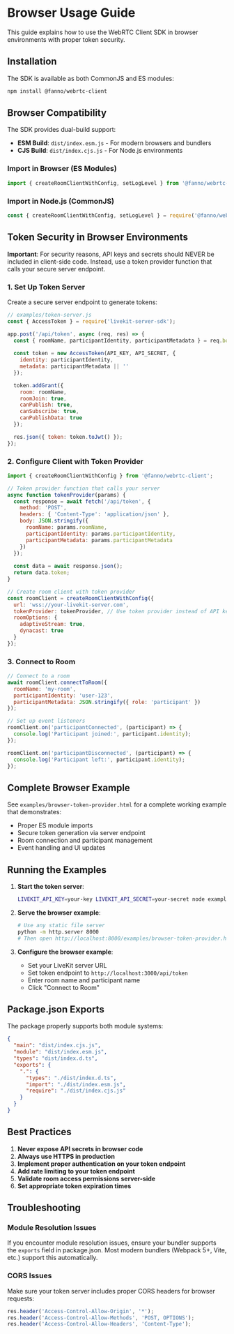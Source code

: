 # Browser Usage Guide

This guide explains how to use the WebRTC Client SDK in browser environments with proper token security.

## Installation

The SDK is available as both CommonJS and ES modules:

```bash
npm install @fanno/webrtc-client
```

## Browser Compatibility

The SDK provides dual-build support:

- **ESM Build**: `dist/index.esm.js` - For modern browsers and bundlers
- **CJS Build**: `dist/index.cjs.js` - For Node.js environments

### Import in Browser (ES Modules)

```javascript
import { createRoomClientWithConfig, setLogLevel } from '@fanno/webrtc-client';
```

### Import in Node.js (CommonJS)

```javascript
const { createRoomClientWithConfig, setLogLevel } = require('@fanno/webrtc-client');
```

## Token Security in Browser Environments

**Important**: For security reasons, API keys and secrets should NEVER be included in client-side code. Instead, use a token provider function that calls your secure server endpoint.

### 1. Set Up Token Server

Create a secure server endpoint to generate tokens:

```javascript
// examples/token-server.js
const { AccessToken } = require('livekit-server-sdk');

app.post('/api/token', async (req, res) => {
  const { roomName, participantIdentity, participantMetadata } = req.body;
  
  const token = new AccessToken(API_KEY, API_SECRET, {
    identity: participantIdentity,
    metadata: participantMetadata || ''
  });

  token.addGrant({
    room: roomName,
    roomJoin: true,
    canPublish: true,
    canSubscribe: true,
    canPublishData: true
  });

  res.json({ token: token.toJwt() });
});
```

### 2. Configure Client with Token Provider

```javascript
import { createRoomClientWithConfig } from '@fanno/webrtc-client';

// Token provider function that calls your server
async function tokenProvider(params) {
  const response = await fetch('/api/token', {
    method: 'POST',
    headers: { 'Content-Type': 'application/json' },
    body: JSON.stringify({
      roomName: params.roomName,
      participantIdentity: params.participantIdentity,
      participantMetadata: params.participantMetadata
    })
  });
  
  const data = await response.json();
  return data.token;
}

// Create room client with token provider
const roomClient = createRoomClientWithConfig({
  url: 'wss://your-livekit-server.com',
  tokenProvider: tokenProvider, // Use token provider instead of API keys
  roomOptions: {
    adaptiveStream: true,
    dynacast: true
  }
});
```

### 3. Connect to Room

```javascript
// Connect to a room
await roomClient.connectToRoom({
  roomName: 'my-room',
  participantIdentity: 'user-123',
  participantMetadata: JSON.stringify({ role: 'participant' })
});

// Set up event listeners
roomClient.on('participantConnected', (participant) => {
  console.log('Participant joined:', participant.identity);
});

roomClient.on('participantDisconnected', (participant) => {
  console.log('Participant left:', participant.identity);
});
```

## Complete Browser Example

See `examples/browser-token-provider.html` for a complete working example that demonstrates:

- Proper ES module imports
- Secure token generation via server endpoint
- Room connection and participant management
- Event handling and UI updates

## Running the Examples

1. **Start the token server**:
   ```bash
   LIVEKIT_API_KEY=your-key LIVEKIT_API_SECRET=your-secret node examples/token-server.js
   ```

2. **Serve the browser example**:
   ```bash
   # Use any static file server
   python -m http.server 8000
   # Then open http://localhost:8000/examples/browser-token-provider.html
   ```

3. **Configure the browser example**:
   - Set your LiveKit server URL
   - Set token endpoint to `http://localhost:3000/api/token`
   - Enter room name and participant name
   - Click "Connect to Room"

## Package.json Exports

The package properly supports both module systems:

```json
{
  "main": "dist/index.cjs.js",
  "module": "dist/index.esm.js",
  "types": "dist/index.d.ts",
  "exports": {
    ".": {
      "types": "./dist/index.d.ts",
      "import": "./dist/index.esm.js",
      "require": "./dist/index.cjs.js"
    }
  }
}
```

## Best Practices

1. **Never expose API secrets in browser code**
2. **Always use HTTPS in production**
3. **Implement proper authentication on your token endpoint**
4. **Add rate limiting to your token endpoint**
5. **Validate room access permissions server-side**
6. **Set appropriate token expiration times**

## Troubleshooting

### Module Resolution Issues

If you encounter module resolution issues, ensure your bundler supports the `exports` field in package.json. Most modern bundlers (Webpack 5+, Vite, etc.) support this automatically.

### CORS Issues

Make sure your token server includes proper CORS headers for browser requests:

```javascript
res.header('Access-Control-Allow-Origin', '*');
res.header('Access-Control-Allow-Methods', 'POST, OPTIONS');
res.header('Access-Control-Allow-Headers', 'Content-Type');
```